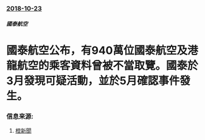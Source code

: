 ### [2018-10-23](/news/2018/10/23/index.md)

##### 國泰航空
# 國泰航空公布，有940萬位國泰航空及港龍航空的乘客資料曾被不當取覽。國泰於3月發現可疑活動，並於5月確認事件發生。 




### 信息来源:

1. [橙新聞](http://www.orangenews.hk/news/system/2018/10/25/010101850.shtml)
